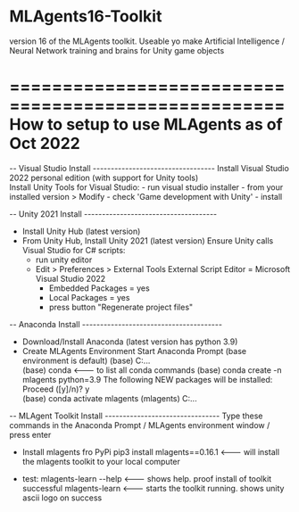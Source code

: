# MLAgents16-Toolkit
version 16 of the MLAgents toolkit. Useable yo make Artificial Intelligence / Neural Network training and brains for Unity game objects


====================================================
How to setup to use MLAgents as of Oct 2022
====================================================

-- Visual Studio Install ----------------------------------
Install Visual Studio 2022 personal edition	(with support for Unity tools)  
	Install Unity Tools for Visual Studio:
	- run visual studio installer
	- from your installed version > Modify 
	- check 'Game development with Unity'
	- install
	
	
-- Unity 2021 Install -------------------------------------
* Install Unity Hub (latest version)
* From Unity Hub, Install Unity 2021 (latest version)
	Ensure Unity calls Visual Studio for C# scripts:
	- run unity editor
	- Edit > Preferences > External Tools 
		External Script Editor = Microsoft Visual Studio 2022
		- Embedded Packages = yes
		- Local Packages = yes
		- press button "Regenerate project files"			  
	  
	
-- Anaconda Install ---------------------------------------
* Download/Install Anaconda (latest version has python 3.9)
* Create MLAgents Environment
  Start Anaconda Prompt (base environment is default)
	(base) C:\...   
	(base) conda 			<--- to list all conda commands
	(base) conda create -n mlagents python=3.9
           The following NEW packages will be installed:
           Proceed ([y]/n)?  y  
	(base) conda activate mlagents
	(mlagents) C:\...	
	
	
-- MLAgent Toolkit Install --------------------------------
Type these commands in the Anaconda Prompt / MLAgents environment window / press enter
* Install mlagents fro PyPi	
	pip3 install mlagents==0.16.1	<--- will install the mlagents toolkit to your local computer

* test:
	mlagents-learn --help 		<--- shows help. proof install of toolkit successful
	mlagents-learn 			<--- starts the toolkit running. shows unity ascii logo on success

	

	  	  
